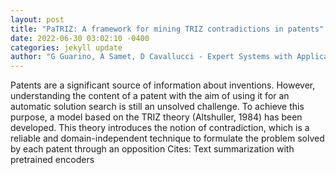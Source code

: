 ```yaml
--- 
layout: post 
title: "PaTRIZ: A framework for mining TRIZ contradictions in patents" 
date: 2022-06-30 03:02:10 -0400 
categories: jekyll update 
author: "G Guarino, A Samet, D Cavallucci - Expert Systems with Applications, 2022" 
--- 
```

Patents are a significant source of information about inventions. However, understanding the content of a patent with the aim of using it for an automatic solution search is still an unsolved challenge. To achieve this purpose, a model based on the TRIZ theory (Altshuller, 1984) has been developed. This theory introduces the notion of contradiction, which is a reliable and domain-independent technique to formulate the problem solved by each patent through an opposition Cites: Text summarization with pretrained encoders
